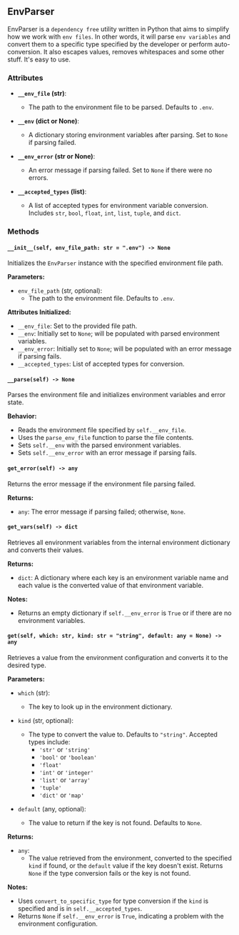 ## EnvParser
EnvParser is a `dependency free` utility written in Python that aims to simplify how we work with `env files`.
In other words, it will parse `env variables` and convert them to a specific type specified by the developer
or perform auto-conversion. It also escapes values, removes whitespaces and some other stuff. It's easy to use.

### Attributes

- **`__env_file` (str)**: 
  - The path to the environment file to be parsed. Defaults to `.env`.

- **`__env` (dict or None)**: 
  - A dictionary storing environment variables after parsing. Set to `None` if parsing failed.

- **`__env_error` (str or None)**: 
  - An error message if parsing failed. Set to `None` if there were no errors.

- **`__accepted_types` (list)**: 
  - A list of accepted types for environment variable conversion. Includes `str`, `bool`, `float`, `int`, `list`, `tuple`, and `dict`.

### Methods

#### `__init__(self, env_file_path: str = ".env") -> None`

Initializes the `EnvParser` instance with the specified environment file path.

**Parameters:**
- `env_file_path` (str, optional): 
  - The path to the environment file. Defaults to `.env`.

**Attributes Initialized:**
- `__env_file`: Set to the provided file path.
- `__env`: Initially set to `None`; will be populated with parsed environment variables.
- `__env_error`: Initially set to `None`; will be populated with an error message if parsing fails.
- `__accepted_types`: List of accepted types for conversion.

#### `__parse(self) -> None`

Parses the environment file and initializes environment variables and error state.

**Behavior:**
- Reads the environment file specified by `self.__env_file`.
- Uses the `parse_env_file` function to parse the file contents.
- Sets `self.__env` with the parsed environment variables.
- Sets `self.__env_error` with an error message if parsing fails.

#### `get_error(self) -> any`

Returns the error message if the environment file parsing failed.

**Returns:**
- `any`: The error message if parsing failed; otherwise, `None`.

#### `get_vars(self) -> dict`

Retrieves all environment variables from the internal environment dictionary and converts their values.

**Returns:**
- `dict`: A dictionary where each key is an environment variable name and each value is the converted value of that environment variable.

**Notes:**
- Returns an empty dictionary if `self.__env_error` is `True` or if there are no environment variables.

#### `get(self, which: str, kind: str = "string", default: any = None) -> any`

Retrieves a value from the environment configuration and converts it to the desired type.

**Parameters:**
- `which` (str): 
  - The key to look up in the environment dictionary.
  
- `kind` (str, optional): 
  - The type to convert the value to. Defaults to `"string"`. Accepted types include:
    - `'str'` or `'string'`
    - `'bool'` or `'boolean'`
    - `'float'`
    - `'int'` or `'integer'`
    - `'list'` or `'array'`
    - `'tuple'`
    - `'dict'` or `'map'`
  
- `default` (any, optional): 
  - The value to return if the key is not found. Defaults to `None`.

**Returns:**
- `any`: 
  - The value retrieved from the environment, converted to the specified `kind` if found, or the `default` value if the key doesn't exist. Returns `None` if the type conversion fails or the key is not found.

**Notes:**
- Uses `convert_to_specific_type` for type conversion if the `kind` is specified and is in `self.__accepted_types`.
- Returns `None` if `self.__env_error` is `True`, indicating a problem with the environment configuration.

